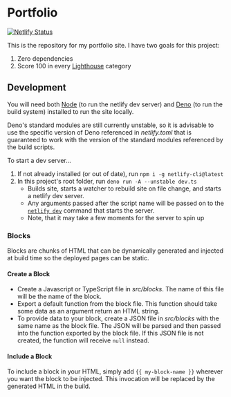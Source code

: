 # Portfolio

[![Netlify Status](https://api.netlify.com/api/v1/badges/1c740dd0-2db1-475f-b7cd-af9ab81a7bf6/deploy-status)](https://app.netlify.com/sites/dev-nicolaos/deploys)

This is the repository for my portfolio site. I have two goals for this project:

1. Zero dependencies
2. Score 100 in every [Lighthouse](https://developers.google.com/web/tools/lighthouse/) category

## Development

You will need both [Node](https://nodejs.org/) (to run the netlify dev server) and [Deno](https://deno.land/) (to run the build system) installed to run the site locally.

Deno's standard modules are still currently unstable, so it is advisable to use the specific version of Deno referenced in _netlify.toml_ that is guaranteed to work with the version of the standard modules referenced by the build scripts.

To start a dev server...

1. If not already installed (or out of date), run `npm i -g netlify-cli@latest`
2. In this project's root folder, run `deno run -A --unstable dev.ts`
    - Builds site, starts a watcher to rebuild site on file change, and starts a netlify dev server.
    - Any arguments passed after the script name will be passed on to the [`netlify dev`](https://cli.netlify.com/commands/dev/) command that starts the server.
    - Note, that it may take a few moments for the server to spin up

### Blocks

Blocks are chunks of HTML that can be dynamically generated and injected at build time so the deployed pages can be static.

#### Create a Block

- Create a Javascript or TypeScript file in _src/blocks_. The name of this file will be the name of the block.
- Export a default function from the block file. This function should take some data as an argument return an HTML string.
- To provide data to your block, create a JSON file in _src/blocks_ with the same name as the block file. The JSON will be parsed and then passed into the function exported by the block file. If this JSON file is not created, the function will receive `null` instead.

#### Include a Block

To include a block in your HTML, simply add `{{ my-block-name }}` wherever you want the block to be injected. This invocation will be replaced by the generated HTML in the build.
